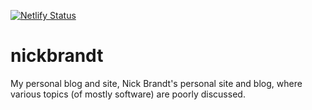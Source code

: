 [![Netlify Status](https://api.netlify.com/api/v1/badges/6c15497f-1527-4c00-ad31-401c23d0c046/deploy-status)](https://app.netlify.com/sites/tangerine-pasca-d1ff7a/deploys)

# nickbrandt

My personal blog and site, Nick Brandt's personal site and blog, where various topics (of mostly software) are poorly discussed.